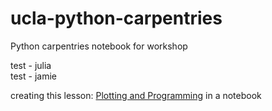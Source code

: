 # ucla-python-carpentries
Python carpentries notebook for workshop

test - julia  
test - jamie

creating this lesson: [Plotting and Programming](http://swcarpentry.github.io/python-novice-gapminder/) in a notebook 
